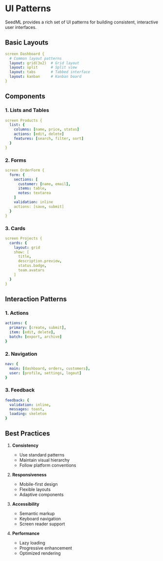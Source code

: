 # UI Patterns

SeedML provides a rich set of UI patterns for building consistent, interactive user interfaces.

## Basic Layouts

```yaml
screen Dashboard {
  # Common layout patterns
  layout: grid(3x2)  # Grid layout
  layout: split      # Split view
  layout: tabs       # Tabbed interface
  layout: kanban     # Kanban board
}
```

## Components

### 1. Lists and Tables
```yaml
screen Products {
  list: {
    columns: [name, price, status]
    actions: [edit, delete]
    features: [search, filter, sort]
  }
}
```

### 2. Forms
```yaml
screen OrderForm {
  form: {
    sections: [
      customer: [name, email],
      items: table,
      notes: textarea
    ]
    validation: inline
    actions: [save, submit]
  }
}
```

### 3. Cards
```yaml
screen Projects {
  cards: {
    layout: grid
    show: [
      title,
      description.preview,
      status.badge,
      team.avatars
    ]
  }
}
```

## Interaction Patterns

### 1. Actions
```yaml
actions: {
  primary: [create, submit],
  item: [edit, delete],
  batch: [export, archive]
}
```

### 2. Navigation
```yaml
nav: {
  main: [dashboard, orders, customers],
  user: [profile, settings, logout]
}
```

### 3. Feedback
```yaml
feedback: {
  validation: inline,
  messages: toast,
  loading: skeleton
}
```

## Best Practices

1. **Consistency**
   - Use standard patterns
   - Maintain visual hierarchy
   - Follow platform conventions

2. **Responsiveness**
   - Mobile-first design
   - Flexible layouts
   - Adaptive components

3. **Accessibility**
   - Semantic markup
   - Keyboard navigation
   - Screen reader support

4. **Performance**
   - Lazy loading
   - Progressive enhancement
   - Optimized rendering
